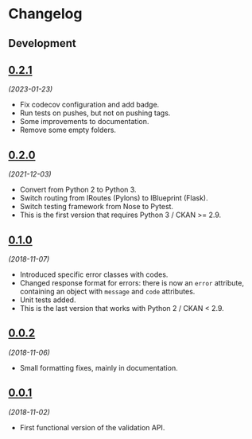 # Changelog

## Development

## [0.2.1](https://github.com/berlinonline/ckanext-validationapi/releases/tag/0.2.1)

_(2023-01-23)_

- Fix codecov configuration and add badge.
- Run tests on pushes, but not on pushing tags.
- Some improvements to documentation.
- Remove some empty folders.

## [0.2.0](https://github.com/berlinonline/ckanext-validationapi/releases/tag/0.2.0)

_(2021-12-03)_

- Convert from Python 2 to Python 3.
- Switch routing from IRoutes (Pylons) to IBlueprint (Flask).
- Switch testing framework from Nose to Pytest.
- This is the first version that requires Python 3 / CKAN >= 2.9.

## [0.1.0](https://github.com/berlinonline/ckanext-validationapi/releases/tag/0.1.0)

_(2018-11-07)_

- Introduced specific error classes with codes.
- Changed response format for errors: there is now an ``error`` attribute,
  containing an object with ``message`` and ``code`` attributes.
- Unit tests added.
- This is the last version that works with Python 2 / CKAN < 2.9.

## [0.0.2](https://github.com/berlinonline/ckanext-validationapi/releases/tag/0.0.2)

_(2018-11-06)_

- Small formatting fixes, mainly in documentation.

## [0.0.1](https://github.com/berlinonline/ckanext-validationapi/releases/tag/0.0.1)

_(2018-11-02)_

- First functional version of the validation API.